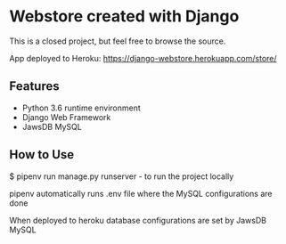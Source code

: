 # Webstore created with Django

This is a closed project, but feel free to browse the source.

App deployed to Heroku: https://django-webstore.herokuapp.com/store/

## Features

- Python 3.6 runtime environment
- Django Web Framework
- JawsDB MySQL

## How to Use

$ pipenv run manage.py runserver - to run the project locally

pipenv automatically runs .env file where the MySQL configurations are done

When deployed to heroku database configurations are set by JawsDB MySQL
